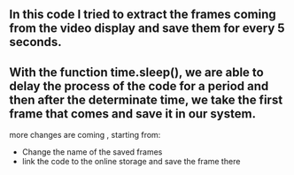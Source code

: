 In this code I tried to extract the frames coming 
from the video display and save them for every 5 seconds. 
-----
With the function time.sleep(), we are able to delay 
the process of the code for a period and then after 
the determinate time, we take the first frame that 
comes and save it in our system. 
---------
more changes are coming , starting from: 
- Change the name of the saved frames
- link the code to the online storage and save the frame there
